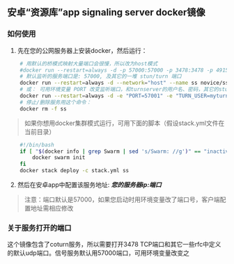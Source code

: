  
## 安卓“资源库”app signaling server docker镜像

### 如何使用
1. 先在您的公网服务器上安装docker，然后运行：  

```bash
    # 用默认的桥模式映射大量端口会很慢，所以改为host模式
    #docker run --restart=always -d -p 57000:57000 -p 3478:3478 -p 49152-65535:49152-65535/udp novice/ss
    # 默认监听的服务端口是: 57000, 及其它的一堆 stun/turn 端口
    docker run --restart=always -d --network="host" --name ss novice/ss
    # 或： 可用环境变量 PORT 改变监听端口，和turnserver的用户名、密码，其它的stun/turn端口依旧是默认的
    docker run --restart=always -d -e "PORT=57001" -e "TURN_USER=myturn" -e "TURN_PASS=mypasswd" --network="host" --name ss novice/ss
    # 停止/删除服务用这个命令：
    docker rm -f ss
```   
>如果你想用docker集群模式运行，可用下面的脚本（假设stack.yml文件在当前目录）  
```bash
    #!/bin/bash
    if [ "$(docker info | grep Swarm | sed 's/Swarm: //g')" == "inactive" ]; then
        docker swarm init
    fi
    docker stack deploy -c stack.yml ss
```
2. 然后在安卓app中配置该服务地址: ***您的服务器ip:端口***
> 注意：端口默认是57000，如果您启动时用环境变量改了端口号，客户端配置地址需相应修改

### 关于服务打开的端口
这个镜像包含了coturn服务，所以需要打开3478 TCP端口和其它一些rfc中定义的默认udp端口。信号服务默认用57000端口，可用环境变量改变之


